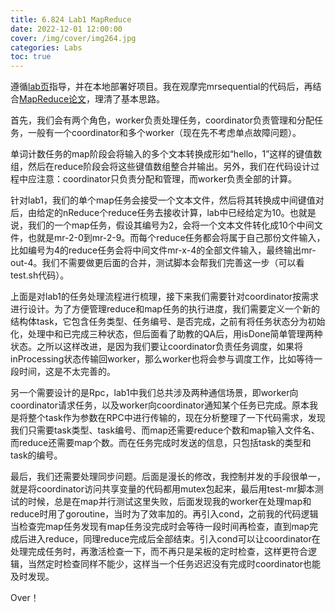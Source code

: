 ```yaml
---
title: 6.824 Lab1 MapReduce
date: 2022-12-01 12:00:00
cover: /img/cover/img264.jpg
categories: Labs
toc: true
---
```


遵循[lab页](https://pdos.csail.mit.edu/6.824/labs/lab-mr.html)指导，并在本地部署好项目。我在观摩完mrsequential的代码后，再结合[MapReduce论文](https://static.googleusercontent.com/media/research.google.com/zh-CN//archive/mapreduce-osdi04.pdf)，理清了基本思路。
<!--more-->

首先，我们会有两个角色，worker负责处理任务，coordinator负责管理和分配任务，一般有一个coordinator和多个worker（现在先不考虑单点故障问题）。

单词计数任务的map阶段会将输入的多个文本转换成形如“hello，1”这样的键值数组，然后在reduce阶段会将这些键值数组整合并输出。另外，我们在代码设计过程中应注意：coordinator只负责分配和管理，而worker负责全部的计算。

针对lab1，我们的单个map任务会接受一个文本文件，然后将其转换成中间键值对后，由给定的nReduce个reduce任务去接收计算，lab中已经给定为10。也就是说，我们的一个map任务，假设其编号为2，会将一个文本文件转化成10个中间文件，也就是mr-2-0到mr-2-9。而每个reduce任务都会将属于自己那份文件输入，比如编号为4的reduce任务会将中间文件mr-x-4的全部文件输入，最终输出mr-out-4。我们不需要做更后面的合并，测试脚本会帮我们完善这一步（可以看test.sh代码）。

上面是对lab1的任务处理流程进行梳理，接下来我们需要针对coordinator按需求进行设计。为了方便管理reduce和map任务的执行进度，我们需要定义一个新的结构体task，它包含任务类型、任务编号、是否完成，之前有将任务状态分为初始化，处理中和已完成三种状态，但后面看了助教的QA后，用isDone简单管理两种状态。之所以这样改进，是因为我们要让coordinator负责任务调度，如果将inProcessing状态传输回worker，那么worker也将会参与调度工作，比如等待一段时间，这是不太完善的。

另一个需要设计的是Rpc，lab1中我们总共涉及两种通信场景，即worker向coordinator请求任务，以及worker向coordinator通知某个任务已完成。原本我是将整个task作为参数在RPC中进行传输的，现在分析整理了一下代码需求，发现我们只需要task类型、task编号、而map还需要reduce个数和map输入文件名、而reduce还需要map个数。而在任务完成时发送的信息，只包括task的类型和task的编号。

最后，我们还需要处理同步问题。后面是漫长的修改，我控制并发的手段很单一，就是将coordinator访问共享变量的代码都用mutex包起来，最后用test-mr脚本测试的时候，总是在map并行测试这里失败，后面发现我的worker在处理map和reduce时用了goroutine，当时为了效率加的。再引入cond，之前我的代码逻辑当检查完map任务发现有map任务没完成时会等待一段时间再检查，直到map完成后进入reduce，同理reduce完成后全部结束。引入cond可以让coordinator在处理完成任务时，再激活检查一下，而不再只是呆板的定时检查，这样更符合逻辑，当然定时检查同样不能少，这样当一个任务迟迟没有完成时coordinator也能及时发现。

Over！